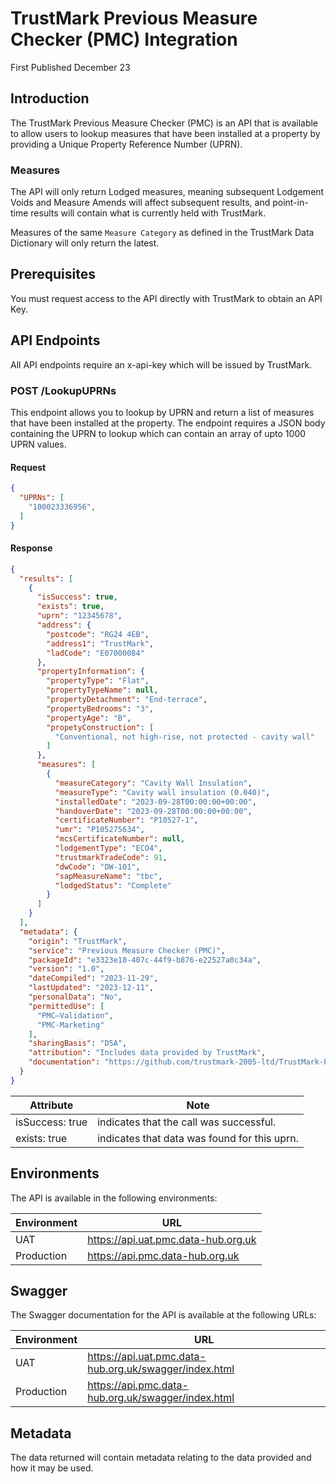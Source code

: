# TrustMark Previous Measure Checker (PMC) Integration

First Published December 23

## Introduction

The TrustMark Previous Measure Checker (PMC) is an API that is available to allow users to lookup measures that have been installed at a property by providing a Unique Property Reference Number (UPRN).

### Measures

The API will only return Lodged measures, meaning subsequent Lodgement Voids and Measure Amends will affect subsequent results, and point-in-time results will contain what is currently held with TrustMark.

Measures of the same `Measure Category` as defined in the TrustMark Data Dictionary will only return the latest.

## Prerequisites

You must request access to the API directly with TrustMark to obtain an API Key.

## API Endpoints

All API endpoints require an x-api-key which will be issued by TrustMark.

### POST /LookupUPRNs

This endpoint allows you to lookup by UPRN and return a list of measures that have been installed at the property. The endpoint requires a JSON body containing the UPRN to lookup which can contain an array of upto 1000 UPRN values.

#### Request

```json
{
  "UPRNs": [
    "100023336956",
  ]
}
```

#### Response

```json
{
  "results": [
    {
      "isSuccess": true,
      "exists": true,
      "uprn": "12345678",
      "address": {
        "postcode": "RG24 4EB",
        "address1": "TrustMark",
        "ladCode": "E07000084"
      },
      "propertyInformation": {
        "propertyType": "Flat",
        "propertyTypeName": null,
        "propertyDetachment": "End-terrace",
        "propertyBedrooms": "3",
        "propertyAge": "B",
        "propetyConstruction": [
          "Conventional, not high-rise, not protected - cavity wall"
        ]
      },
      "measures": [
        {
          "measureCategory": "Cavity Wall Insulation",
          "measureType": "Cavity wall insulation (0.040)",
          "installedDate": "2023-09-28T00:00:00+00:00",
          "handoverDate": "2023-09-28T00:00:00+00:00",
          "certificateNumber": "P10527-1",
          "umr": "P105275634",
          "mcsCertificateNumber": null,
          "lodgementType": "ECO4",
          "trustmarkTradeCode": 91,
          "dwCode": "DW-101",
          "sapMeasureName": "tbc",
          "lodgedStatus": "Complete"
        }
      ]
    }
  ],
  "metadata": {
    "origin": "TrustMark",
    "service": "Previous Measure Checker (PMC)",
    "packageId": "e3323e18-407c-44f9-b876-e22527a0c34a",
    "version": "1.0",
    "dateCompiled": "2023-11-29",
    "lastUpdated": "2023-12-11",
    "personalData": "No",
    "permittedUse": [
      "PMC–Validation",
      "PMC-Marketing"
    ],
    "sharingBasis": "DSA",
    "attribution": "Includes data provided by TrustMark",
    "documentation": "https://github.com/trustmark-2005-ltd/TrustMark-PreviousMeasureChecker-Integration/"
  }
}
```

| Attribute | Note |
| ----------- | --- |
| isSuccess: true | indicates that the call was successful. |
| exists: true | indicates that data was found for this uprn. |

## Environments

The API is available in the following environments:

| Environment | URL |
| ----------- | --- |
| UAT | https://api.uat.pmc.data-hub.org.uk |
| Production | https://api.pmc.data-hub.org.uk |

## Swagger

The Swagger documentation for the API is available at the following URLs:

| Environment | URL |
| ----------- | --- |
| UAT | https://api.uat.pmc.data-hub.org.uk/swagger/index.html |
| Production | https://api.pmc.data-hub.org.uk/swagger/index.html |

## Metadata

The data returned will contain metadata relating to the data provided and how it may be used.
